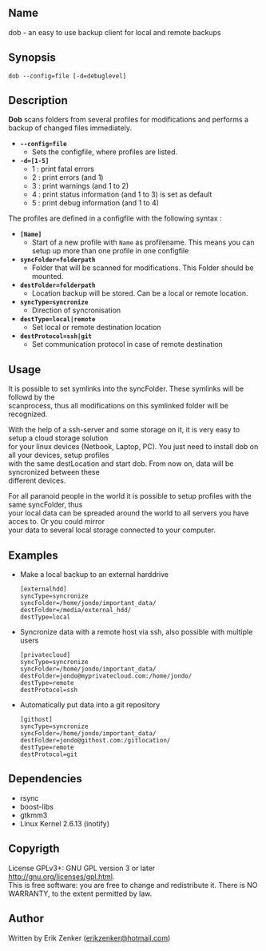 ## Name ##
 dob - an easy to use backup client for local and remote backups	

## Synopsis ##
 `dob --config=file [-d=debuglevel]`

## Description ##
 __Dob__ scans folders from several profiles for modifications and performs a backup of changed 
 files immediately.  
   
 + __`--config=file`__
    + Sets the configfile, where profiles are listed.
 + __`-d=[1-5]`__
    + 1 : print fatal errors
    + 2 : print errors (and 1)
    + 3 : print warnings (and 1 to 2)
    + 4 : print status information (and 1 to 3) is set as default
    + 5 : print debug information (and 1 to 4)
   
The profiles are defined in a configfile with the following syntax : 

 + __`[Name]`__
     + Start of a new profile with `Name` as profilename. This means you can setup up more than one profile in one configfile
 + __`syncFolder=folderpath`__  
     + Folder that will be scanned for modifications. This Folder should be mounted.  
 + __`destFolder=folderpath`__
     + Location backup will be stored. Can be a local or remote location.
 + __`syncType=syncronize`__
     + Direction of syncronisation
 + __`destType=local|remote`__
     + Set local or remote destination location
 + __`destProtocol=ssh|git`__
     + Set communication protocol in case of remote destination

## Usage ##
 It is possible to set symlinks into the syncFolder. These symlinks will be followd by the  
 scanprocess, thus all modifications on this symlinked folder will be recognized.  

 With the help of a ssh-server and some storage on it, it is very easy to setup a cloud storage solution     
 for your linux devices (Netbook, Laptop, PC). You just need to install dob on all your devices, setup profiles  
 with the same destLocation and start dob. From now on, data will be syncronized between these  
 different devices.  

 For all paranoid people in the world it is possible to setup profiles with the same syncFolder, thus   
 your local data can be spreaded around the world to all servers you have acces to. Or you could mirror  
 your data to several local storage connected to your computer.  

## Examples ##
 + Make a local backup to an external harddrive 
   
     `[externalhdd]`  
     `syncType=syncronize`  
     `syncFolder=/home/jondo/important_data/`   
     `destFolder=/media/external_hdd/`  
     `destType=local`  
  
 + Syncronize data with a remote host via ssh, also possible with multiple users
  
     `[privatecloud]`  
     `syncType=syncronize`  
     `syncFolder=/home/jondo/important_data/`   
     `destFolder=jondo@myprivatecloud.com:/home/jondo/`  
     `destType=remote`  
     `destProtocol=ssh`   
  
 + Automatically put data into a git repository
  
     `[githost]`  
     `syncType=syncronize`  
     `syncFolder=/home/jondo/important_data/`   
     `destFolder=jondo@githost.com:/gitlocation/`  
     `destType=remote`  
     `destProtocol=git`   

## Dependencies ##
 + rsync
 + boost-libs
 + gtkmm3
 + Linux Kernel 2.6.13 (inotify)

## Copyrigth
License GPLv3+: GNU GPL version 3 or later <http://gnu.org/licenses/gpl.html>.  
This is free software: you are free to change and redistribute it.  There is NO WARRANTY, to the extent permitted by law.

## Author ##
Written by Erik Zenker (erikzenker@hotmail.com)
